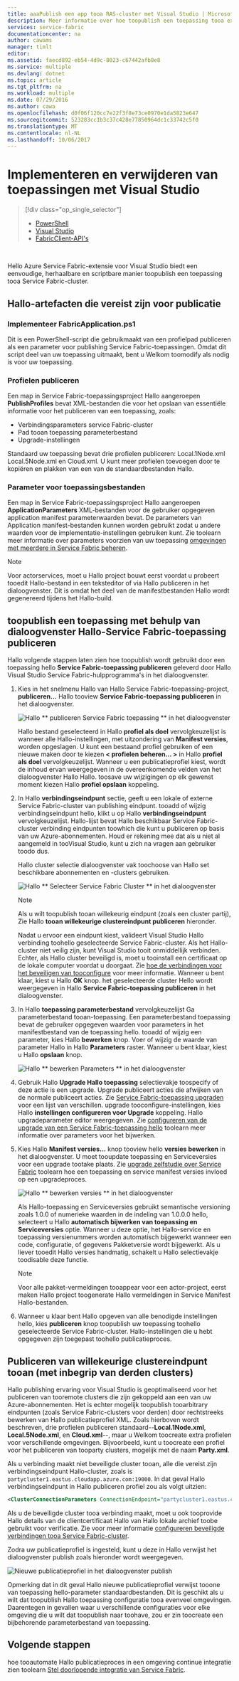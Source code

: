 ```yaml
---
title: aaaPublish een app tooa RAS-cluster met Visual Studio | Microsoft Docs
description: Meer informatie over hoe toopublish een toepassing tooa externe service fabric-cluster met behulp van Visual Studio.
services: service-fabric
documentationcenter: na
author: cawams
manager: timlt
editor: 
ms.assetid: faecd892-eb54-4d9c-8023-c67442afb8e8
ms.service: multiple
ms.devlang: dotnet
ms.topic: article
ms.tgt_pltfrm: na
ms.workload: multiple
ms.date: 07/29/2016
ms.author: cawa
ms.openlocfilehash: d0f06f120cc7e22f3f8e73ce0970e1da5823e647
ms.sourcegitcommit: 523283cc1b3c37c428e77850964dc1c33742c5f0
ms.translationtype: MT
ms.contentlocale: nl-NL
ms.lasthandoff: 10/06/2017
---
```

# <a name="deploy-and-remove-applications-using-visual-studio"></a>Implementeren en verwijderen van toepassingen met Visual Studio
> [!div class="op_single_selector"]
> * [PowerShell](service-fabric-deploy-remove-applications.md)
> * [Visual Studio](service-fabric-publish-app-remote-cluster.md)
> * [FabricClient-API's](service-fabric-deploy-remove-applications-fabricclient.md)
> 
> 

<br/>

Hello Azure Service Fabric-extensie voor Visual Studio biedt een eenvoudige, herhaalbare en scriptbare manier toopublish een toepassing tooa Service Fabric-cluster.

## <a name="hello-artifacts-required-for-publishing"></a>Hallo-artefacten die vereist zijn voor publicatie
### <a name="deploy-fabricapplicationps1"></a>Implementeer FabricApplication.ps1
Dit is een PowerShell-script die gebruikmaakt van een profielpad publiceren als een parameter voor publishing Service Fabric-toepassingen. Omdat dit script deel van uw toepassing uitmaakt, bent u Welkom toomodify als nodig is voor uw toepassing.

### <a name="publish-profiles"></a>Profielen publiceren
Een map in Service Fabric-toepassingsproject Hallo aangeroepen **PublishProfiles** bevat XML-bestanden die voor het opslaan van essentiële informatie voor het publiceren van een toepassing, zoals:

* Verbindingsparameters service Fabric-cluster
* Pad tooan toepassing parameterbestand
* Upgrade-instellingen

Standaard uw toepassing bevat drie profielen publiceren: Local.1Node.xml Local.5Node.xml en Cloud.xml. U kunt meer profielen toevoegen door te kopiëren en plakken van een van de standaardbestanden Hallo.

### <a name="application-parameter-files"></a>Parameter voor toepassingsbestanden
Een map in Service Fabric-toepassingsproject Hallo aangeroepen **ApplicationParameters** XML-bestanden voor de gebruiker opgegeven application manifest parameterwaarden bevat. De parameters van Application manifest-bestanden kunnen worden gebruikt zodat u andere waarden voor de implementatie-instellingen gebruiken kunt. Zie toolearn meer informatie over parameters voorzien van uw toepassing [omgevingen met meerdere in Service Fabric beheren](service-fabric-manage-multiple-environment-app-configuration.md).

> [!NOTE]
> Voor actorservices, moet u Hallo project bouwt eerst voordat u probeert tooedit Hallo-bestand in een teksteditor of via Hallo publiceren in het dialoogvenster. Dit is omdat het deel van de manifestbestanden Hallo wordt gegenereerd tijdens het Hallo-build.

## <a name="toopublish-an-application-using-hello-publish-service-fabric-application-dialog-box"></a>toopublish een toepassing met behulp van dialoogvenster Hallo-Service Fabric-toepassing publiceren
Hallo volgende stappen laten zien hoe toopublish wordt gebruikt door een toepassing hello **Service Fabric-toepassing publiceren** geleverd door Hallo Visual Studio Service Fabric-hulpprogramma's in het dialoogvenster.

1. Kies in het snelmenu Hallo van Hallo Service Fabric-toepassing-project, **publiceren...** Hallo tooview **Service Fabric-toepassing publiceren** in het dialoogvenster.
   
    ![Hallo ** publiceren Service Fabric toepassing ** in het dialoogvenster][0]
   
    Hallo bestand geselecteerd in Hallo **profiel als doel** vervolgkeuzelijst is wanneer alle Hallo-instellingen, met uitzondering van **Manifest versies**, worden opgeslagen. U kunt een bestaand profiel gebruiken of een nieuwe maken door te kiezen **< profielen beheren... >** in Hallo **profiel als doel** vervolgkeuzelijst. Wanneer u een publicatieprofiel kiest, wordt de inhoud ervan weergegeven in de overeenkomende velden van het dialoogvenster Hallo Hallo. toosave uw wijzigingen op elk gewenst moment kiezen Hallo **profiel opslaan** koppeling.    
2. In Hallo **verbindingseindpunt** sectie, geeft u een lokale of externe Service Fabric-cluster van publishing eindpunt. tooadd of wijzig verbindingseindpunt hello, klikt u op Hallo **verbindingseindpunt** vervolgkeuzelijst. Hallo-lijst bevat Hallo beschikbaar Service Fabric-cluster verbinding eindpunten toowhich die kunt u publiceren op basis van uw Azure-abonnementen. Houd er rekening mee dat als u niet al aangemeld in tooVisual Studio, kunt u zich na vragen aan gebruiker toodo dus.
   
    Hallo cluster selectie dialoogvenster vak toochoose van Hallo set beschikbare abonnementen en -clusters gebruiken.
   
    ![Hallo ** Selecteer Service Fabric Cluster ** in het dialoogvenster][1]
   
   > [!NOTE]
   > Als u wilt toopublish tooan willekeurig eindpunt (zoals een cluster partij), Zie Hallo **tooan willekeurige clustereindpunt publiceren** hieronder.
   > 
   > 
   
    Nadat u ervoor een eindpunt kiest, valideert Visual Studio Hallo verbinding toohello geselecteerde Service Fabric-cluster. Als het Hallo-cluster niet veilig zijn, kunt Visual Studio tooit onmiddellijk verbinden. Echter, als Hallo cluster beveiligd is, moet u tooinstall een certificaat op de lokale computer voordat u doorgaat. Zie [hoe de verbindingen voor het beveiligen van tooconfigure](service-fabric-visualstudio-configure-secure-connections.md) voor meer informatie. Wanneer u bent klaar, kiest u Hallo **OK** knop. het geselecteerde cluster Hello wordt weergegeven in Hallo **Service Fabric-toepassing publiceren** in het dialoogvenster.
3. In Hallo **toepassing parameterbestand** vervolgkeuzelijst Ga parameterbestand tooan-toepassing. Een parameterbestand toepassing bevat de gebruiker opgegeven waarden voor parameters in het manifestbestand van de toepassing hello. tooadd of wijzig een parameter, kies Hallo **bewerken** knop. Voer of wijzig de waarde van parameter Hallo in Hallo **Parameters** raster. Wanneer u bent klaar, kiest u Hallo **opslaan** knop.
   
    ![Hallo ** bewerken Parameters ** in het dialoogvenster][2]
4. Gebruik Hallo **Upgrade Hallo toepassing** selectievakje toospecify of deze actie is een upgrade. Upgrade publiceert acties die afwijken van de normale publiceert acties. Zie [Service Fabric-toepassing upgraden](service-fabric-application-upgrade.md) voor een lijst van verschillen. upgrade tooconfigure-instellingen, kies Hallo **instellingen configureren voor Upgrade** koppeling. Hallo upgradeparameter editor weergegeven. Zie [configureren van de upgrade van een Service Fabric-toepassing hello](service-fabric-visualstudio-configure-upgrade.md) toolearn meer informatie over parameters voor het bijwerken.
5. Kies Hallo **Manifest versies...** knop tooview hello **versies bewerken** in het dialoogvenster. U moet tooupdate toepassing en Serviceversies voor een upgrade tootake plaats. Zie [upgrade zelfstudie over Service Fabric](service-fabric-application-upgrade-tutorial.md) toolearn hoe een toepassing en service manifest versies invloed op een upgradeproces.
   
    ![Hallo ** bewerken versies ** in het dialoogvenster][3]
   
    Als Hallo-toepassing en Serviceversies gebruikt semantische versioning zoals 1.0.0 of numerieke waarden in de indeling van 1.0.0.0 hello, selecteert u Hallo **automatisch bijwerken van toepassing en Serviceversies** optie. Wanneer u deze optie, het Hallo-service en toepassing versienummers worden automatisch bijgewerkt wanneer een code, configuratie, of gegevens Pakketversie wordt bijgewerkt. Als u liever tooedit Hallo versies handmatig, schakelt u Hallo selectievakje toodisable deze functie.
   
   > [!NOTE]
   > Voor alle pakket-vermeldingen tooappear voor een actor-project, eerst maken Hallo project toogenerate Hallo vermeldingen in Service Manifest Hallo-bestanden.
   > 
   > 
6. Wanneer u klaar bent Hallo opgeven van alle benodigde instellingen hello, kies **publiceren** knop toopublish uw toepassing toohello geselecteerde Service Fabric-cluster. Hallo-instellingen die u hebt opgegeven zijn toegepast toohello publicatieproces.

## <a name="publish-tooan-arbitrary-cluster-endpoint-including-party-clusters"></a>Publiceren van willekeurige clustereindpunt tooan (met inbegrip van derden clusters)
Hallo publishing ervaring voor Visual Studio is geoptimaliseerd voor het publiceren van tooremote clusters die zijn gekoppeld aan een van uw Azure-abonnementen. Het is echter mogelijk toopublish tooarbitrary eindpunten (zoals Service Fabric-clusters voor derden) door rechtstreeks bewerken van Hallo publicatieprofiel XML. Zoals hierboven wordt beschreven, drie profielen publiceren standaard--**Local.1Node.xml**, **Local.5Node.xml**, en **Cloud.xml**--, maar u Welkom toocreate extra profielen voor verschillende omgevingen. Bijvoorbeeld, kunt u toocreate een profiel voor het publiceren van tooparty clusters, mogelijk met de naam **Party.xml**.

Als u verbinding maakt niet beveiligde cluster tooan, alle die vereist zijn verbindingseindpunt Hallo-cluster, zoals is `partycluster1.eastus.cloudapp.azure.com:19000`. In dat geval Hallo verbindingseindpunt in Hallo publiceren profiel zou als volgt uitzien:

```XML
<ClusterConnectionParameters ConnectionEndpoint="partycluster1.eastus.cloudapp.azure.com:19000" />
```

  Als u de beveiligde cluster tooa verbinding maakt, moet u ook tooprovide Hallo details van de clientcertificaat Hallo van Hallo lokale archief toobe gebruikt voor verificatie. Zie voor meer informatie [configureren beveiligde verbindingen tooa Service Fabric-cluster](service-fabric-visualstudio-configure-secure-connections.md).

  Zodra uw publicatieprofiel is ingesteld, kunt u deze in Hallo verwijst het dialoogvenster publish zoals hieronder wordt weergegeven.

  ![Nieuwe publicatieprofiel in het dialoogvenster publish][4]

  Opmerking dat in dit geval Hallo nieuwe publicatieprofiel verwijst tooone van toepassing hello-parameter standaardbestanden. Dit is geschikt als u wilt dat toopublish Hallo toepassing configuratie tooa evenveel omgevingen. Daarentegen in gevallen waar u verschillende configuraties voor elke omgeving die u wilt dat toopublish naar toohave, zou er zin toocreate een bijbehorende parameterbestand van toepassing.

## <a name="next-steps"></a>Volgende stappen
hoe tooautomate Hallo publicatieproces in een omgeving continue integratie zien toolearn [Stel doorlopende integratie van Service Fabric](service-fabric-set-up-continuous-integration.md).

[0]: ./media/service-fabric-publish-app-remote-cluster/PublishDialog.png
[1]: ./media/service-fabric-publish-app-remote-cluster/SelectCluster.png
[2]: ./media/service-fabric-publish-app-remote-cluster/EditParams.png
[3]: ./media/service-fabric-publish-app-remote-cluster/EditVersions.png
[4]: ./media/service-fabric-publish-app-remote-cluster/publish-to-party-cluster.png
